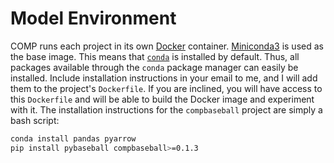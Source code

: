 # Model Environment

COMP runs each project in its own [Docker][1] container. [Miniconda3][2] is used as the base image. This means that [`conda`][3] is installed by default. Thus, all packages available through the `conda` package manager can easily be installed. Include installation instructions in your email to me, and I will add them to the project's `Dockerfile`. If you are inclined, you will have access to this `Dockerfile` and will be able to build the Docker image and experiment with it. The installation instructions for the `compbaseball` project are simply a bash script:

```bash
conda install pandas pyarrow
pip install pybaseball compbaseball>=0.1.3
```


[1]: https://www.docker.com/
[2]: https://hub.docker.com/r/continuumio/miniconda3
[3]: https://conda.io/docs/